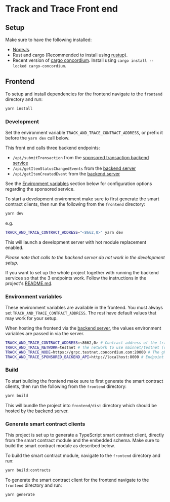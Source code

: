 # Track and Trace Front end

## Setup

Make sure to have the following installed:

-   [NodeJs](https://nodejs.org).
-   Rust and cargo (Recommended to install using [rustup](https://rustup.rs)).
-   Recent version of [cargo concordium](https://crates.io/crates/cargo-concordium). Install using `cargo install --locked cargo-concordium`.

## Frontend

To setup and install dependencies for the frontend navigate to the `frontend` directory and run:

```bash
yarn install
```

### Development

Set the environment variable `TRACK_AND_TRACE_CONTRACT_ADDRESS`, or prefix it before the `yarn dev` call below.

This front end calls three backend endpoints:

-   `/api/submitTransaction` from the [sponsored transaction backend service](../sponsored-transaction-service)
-   `/api/getItemStatusChangedEvents` from the [backend server](../indexer)
-   `/api/getItemCreatedEvent` from the [backend server](../indexer)

See the [Environment variables](#environment-variables) section below for configuration options regarding the sponsored service.

To start a development environment make sure to first generate the smart contract clients, then run the following from the `frontend` directory:

```bash
yarn dev
```

e.g.

```bash
TRACK_AND_TRACE_CONTRACT_ADDRESS="<8662,0>" yarn dev
```

This will launch a development server with hot module replacement enabled.

_Please note that calls to the backend server do not work in the development setup._

If you want to set up the whole project together with running the backend services so that the 3 endpoints work. Follow the instructions in the project's [README.md](../README.md).

### Environment variables

These environment variables are available in the frontend.
You must always set `TRACK_AND_TRACE_CONTRACT_ADDRESS`. The rest have default values that may work for your setup.

When hosting the frontend via the [backend server](../indexer), the values environment variables are passed in via the server.

```bash
TRACK_AND_TRACE_CONTRACT_ADDRESS=<8662,0> # Contract address of the track and trace contract. *Must be set.*
TRACK_AND_TRACE_NETWORK=testnet # The network to use mainnet/testnet (defaults to 'testnet')
TRACK_AND_TRACE_NODE=https://grpc.testnet.concordium.com:20000 # The gRPC endpoint of a node in the chosen network (defaults to 'https://grpc.testnet.concordium.com:20000')
TRACK_AND_TRACE_SPONSORED_BACKEND_API=http://localhost:8000 # Endpoint to the sponsored transaction service (defaults to 'http://localhost:8000')
```

### Build

To start building the frontend make sure to first generate the smart contract clients, then run the following from the `frontend` directory:

```bash
yarn build
```

This will bundle the project into `frontend/dist` directory which should be hosted by the [backend server](../indexer).

### Generate smart contract clients

This project is set up to generate a TypeScript smart contract client, directly from the smart contract module and the embedded schema. Make sure to build the smart contract module as described below.

To build the smart contract module, navigate to the `frontend` directory and run:

```bash
yarn build:contracts
```

To generate the smart contract client for the frontend navigate to the `frontend` directory and run:

```bash
yarn generate
```
